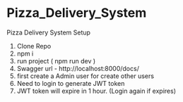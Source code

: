 # Pizza_Delivery_System
Pizza Delivery System Setup

1) Clone Repo
2) npm i
3) run project ( npm run dev )
4) Swagger url - http://localhost:8000/docs/
5) first create a Admin user for create other users
6) Need to login to generate JWT token
7) JWT token will expire in 1 hour. (Login again if expires)
